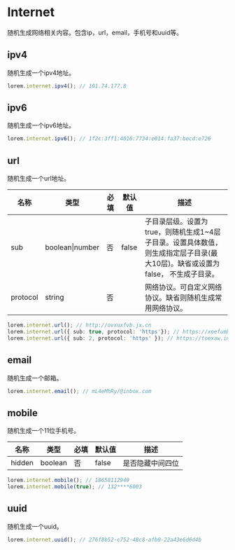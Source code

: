 # Internet

随机生成网络相关内容。包含ip，url，email，手机号和uuid等。      

## ipv4

随机生成一个ipv4地址。    

```ts
lorem.internet.ipv4(); // 101.74.177.8
```

## ipv6

随机生成一个ipv6地址。    

```ts
lorem.internet.ipv6(); // 1f2c:3ff1:4016:7734:e014:fa37:becd:e726
```

## url

随机生成一个url地址。     

| 名称       | 类型                | 必填  | 默认值 | 描述                                                                      |
| -------- | ----------------- | --- | --- | ----------------------------------------------------------------------- |
| sub      | boolean\|number | 否   |  false   | 子目录层级。设置为true，则随机生成1~4层子目录。设置具体数值，则生成指定层子目录(最大10层)。缺省或设置为false， 不生成子目录。 |
| protocol | string            | 否   |     | 网络协议。可自定义网络协议。缺省则随机生成常用网络协议。                                            |

```ts
lorem.internet.url(); // http://ovxuxfvb.jx.cn
lorem.internet.url({ sub: true, protocol: 'https'}); // https://xoefumbzt.hk.cn/kccg
lorem.internet.url({ sub: 2, protocol: 'https' }); // https://toexaw.info/g/nc
```

## email

随机生成一个邮箱。     

```ts
lorem.internet.email(); // mL4eMhRy/@inbox.com
```

## mobile

随机生成一个11位手机号。    

| 名称     | 类型      | 必填  | 默认值   | 描述       |
| ------ | ------- | --- | ----- | -------- |
| hidden | boolean | 否   | false | 是否隐藏中间四位 |

```ts
lorem.internet.mobile(); // 18658112949
lorem.internet.mobile(true); // 132****6003
```

## uuid

随机生成一个uuid。     

```ts
lorem.internet.uuid(); // 276f8b52-c752-48c8-afb0-22a43e6d6d4b
```
